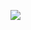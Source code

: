  ![](https://64.media.tumblr.com/78c3656364ce38a96feb441eb1a85e12/355f98623512880a-e5/s2048x3072/a88bca826e983f8e74d958024cb3d271f34974ce.pnj) 
